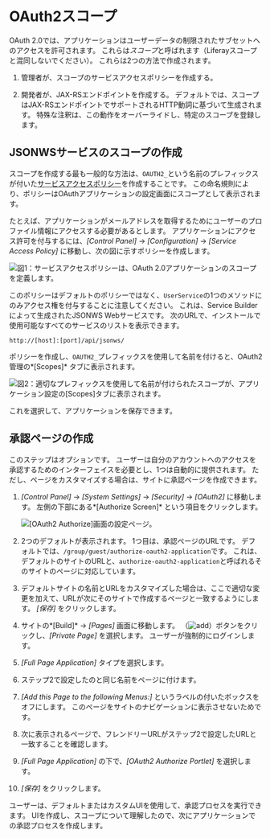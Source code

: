 # OAuth2スコープ

OAuth 2.0では、アプリケーションはユーザーデータの制限されたサブセットへのアクセスを許可されます。 これらは*スコープ*と呼ばれます（Liferayスコープと混同しないでください）。 これらは2つの方法で作成されます。

1.  管理者が、スコープのサービスアクセスポリシーを作成する。

2.  開発者が、JAX-RSエンドポイントを作成する。 デフォルトでは、スコープはJAX-RSエンドポイントでサポートされるHTTP動詞に基づいて生成されます。 特殊な注釈は、この動作をオーバーライドし、特定のスコープを登録します。

## JSONWSサービスのスコープの作成

スコープを作成する最も一般的な方法は、`OAUTH2_`という名前のプレフィックスが付いた[サービスアクセスポリシー](../../installation-and-upgrades/securing-liferay/securing-web-services/setting-service-access-policies.md)を作成することです。 この命名規則により、ポリシーはOAuthアプリケーションの設定画面にスコープとして表示されます。

たとえば、アプリケーションがメールアドレスを取得するためにユーザーのプロファイル情報にアクセスする必要があるとします。 アプリケーションにアクセス許可を付与するには、*[Control Panel]* → *[Configuration]* → *[Service Access Policy]* に移動し、次の図に示すポリシーを作成します。

![図1：サービスアクセスポリシーは、OAuth 2.0アプリケーションのスコープを定義します。](./oauth2-scopes/images/01.png)

このポリシーはデフォルトのポリシーではなく、`UserService`の1つのメソッドにのみアクセス権を付与することに注意してください。 これは、Service Builderによって生成されたJSONWS Webサービスです。 次のURLで、インストールで使用可能なすべてのサービスのリストを表示できます。

    http://[host]:[port]/api/jsonws/

ポリシーを作成し、`OAUTH2_`プレフィックスを使用して名前を付けると、OAuth2管理の*[Scopes]* タブに表示されます。

![図2：適切なプレフィックスを使用して名前が付けられたスコープが、アプリケーション設定の[Scopes]タブに表示されます。](./oauth2-scopes/images/02.png)

これを選択して、アプリケーションを保存できます。

## 承認ページの作成

このステップはオプションです。 ユーザーは自分のアカウントへのアクセスを承認するためのインターフェイスを必要とし、1つは自動的に提供されます。 ただし、ページをカスタマイズする場合は、サイトに承認ページを作成できます。

1.  *[Control Panel]* → *[System Settings]* → *[Security]* → *[OAuth2]* に移動します。 左側の下部にある*[Authorize Screen]* という項目をクリックします。

    ![[OAuth2 Authorize]画面の設定ページ。](./oauth2-scopes/images/03.png)

2.  2つのデフォルトが表示されます。 1つ目は、承認ページのURLです。 デフォルトでは、`/group/guest/authorize-oauth2-application`です。 これは、デフォルトのサイトのURLと、`authorize-oauth2-application`と呼ばれるそのサイトのページに対応しています。

3.  デフォルトサイトの名前とURLをカスタマイズした場合は、ここで適切な変更を加えて、URLが次にそのサイトで作成するページと一致するようにします。 *[保存]* をクリックします。

4.  サイトの*[Build]* → *[Pages]* 画面に移動します。 （![add](../../images/icon-add.png)）ボタンをクリックし、*[Private Page]* を選択します。 ユーザーが強制的にログインします。

5.  *[Full Page Application]* タイプを選択します。

6.  ステップ2で設定したのと同じ名前をページに付けます。

7.  *[Add this Page to the following Menus:]* というラベルの付いたボックスをオフにします。 このページをサイトのナビゲーションに表示させないためです。

8.  次に表示されるページで、フレンドリーURLがステップ2で設定したURLと一致することを確認します。

9.  *[Full Page Application]* の下で、*[OAuth2 Authorize Portlet]* を選択します。

10. *[保存]* をクリックします。

ユーザーは、デフォルトまたはカスタムUIを使用して、承認プロセスを実行できます。 UIを作成し、スコープについて理解したので、次にアプリケーションでの承認プロセスを作成します。
